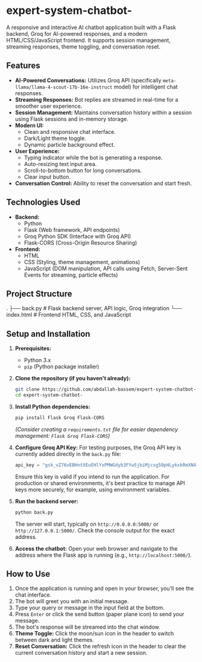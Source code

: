 # expert-system-chatbot-

A responsive and interactive AI chatbot application built with a Flask backend, Groq for AI-powered responses, and a modern HTML/CSS/JavaScript frontend. It supports session management, streaming responses, theme toggling, and conversation reset.

## Features

*   **AI-Powered Conversations:** Utilizes Groq API (specifically `meta-llama/llama-4-scout-17b-16e-instruct` model) for intelligent chat responses.
*   **Streaming Responses:** Bot replies are streamed in real-time for a smoother user experience.
*   **Session Management:** Maintains conversation history within a session using Flask sessions and in-memory storage.
*   **Modern UI:**
    *   Clean and responsive chat interface.
    *   Dark/Light theme toggle.
    *   Dynamic particle background effect.
*   **User Experience:**
    *   Typing indicator while the bot is generating a response.
    *   Auto-resizing text input area.
    *   Scroll-to-bottom button for long conversations.
    *   Clear input button.
*   **Conversation Control:** Ability to reset the conversation and start fresh.

## Technologies Used

*   **Backend:**
    *   Python
    *   Flask (Web framework, API endpoints)
    *   Groq Python SDK (Interface with Groq API)
    *   Flask-CORS (Cross-Origin Resource Sharing)
*   **Frontend:**
    *   HTML
    *   CSS (Styling, theme management, animations)
    *   JavaScript (DOM manipulation, API calls using Fetch, Server-Sent Events for streaming, particle effects)

## Project Structure


.
├── back.py # Flask backend server, API logic, Groq integration
└── index.html # Frontend HTML, CSS, and JavaScript

## Setup and Installation

1.  **Prerequisites:**
    *   Python 3.x
    *   `pip` (Python package installer)

2.  **Clone the repository (if you haven't already):**
    ```bash
    git clone https://github.com/abdallah-bassem/expert-system-chatbot-.git
    cd expert-system-chatbot-
    ```

3.  **Install Python dependencies:**
    ```bash
    pip install Flask Groq Flask-CORS
    ```
    *(Consider creating a `requirements.txt` file for easier dependency management: `Flask Groq Flask-CORS`)*

4.  **Configure Groq API Key:**
    For testing purposes, the Groq API key is currently added directly in the `back.py` file:
    ```python
    api_key = "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"
    ```
    Ensure this key is valid if you intend to run the application. For production or shared environments, it's best practice to manage API keys more securely, for example, using environment variables.

5.  **Run the backend server:**
    ```bash
    python back.py
    ```
    The server will start, typically on `http://0.0.0.0:5000/` or `http://127.0.0.1:5000/`. Check the console output for the exact address.

6.  **Access the chatbot:**
    Open your web browser and navigate to the address where the Flask app is running (e.g., `http://localhost:5000/`).

## How to Use

1.  Once the application is running and open in your browser, you'll see the chat interface.
2.  The bot will greet you with an initial message.
3.  Type your query or message in the input field at the bottom.
4.  Press `Enter` or click the send button (paper plane icon) to send your message.
5.  The bot's response will be streamed into the chat window.
6.  **Theme Toggle:** Click the moon/sun icon in the header to switch between dark and light themes.
7.  **Reset Conversation:** Click the refresh icon in the header to clear the current conversation history and start a new session.
